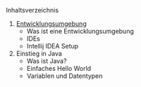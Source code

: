 

Inhaltsverzeichnis
1. [Entwicklungsumgebung](000_Entwicklungsumgebung)
	- Was ist eine Entwicklungsumgebung
	- IDEs
	- Intellij IDEA Setup
2. Einstieg in Java
	- Was ist Java?
	- Einfaches Hello World
	- Variablen und Datentypen
